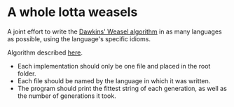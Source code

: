 A whole lotta weasels
======

A joint effort to write the [Dawkins' Weasel algorithm][wikipedia] in as many languages as possible, using the language's specific idioms.

Algorithm described [here][algorithm].

+ Each implementation should only be one file and placed in the root folder.
+ Each file should be named by the language in which it was written.
+ The program should print the fittest string of each generation, as well as the number of generations it took.

[wikipedia]: http://en.wikipedia.org/wiki/Weasel_program
[algorithm]: http://rationalwiki.org/wiki/Dawkins_weasel
